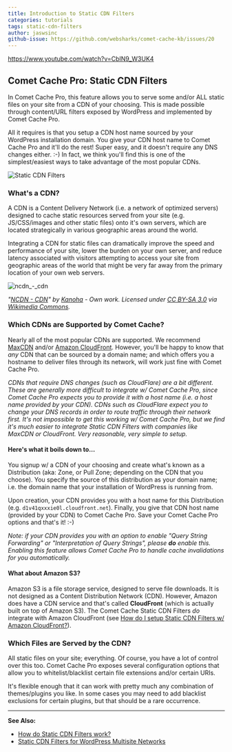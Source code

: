 ```yaml
---
title: Introduction to Static CDN Filters
categories: tutorials
tags: static-cdn-filters
author: jaswsinc
github-issue: https://github.com/websharks/comet-cache-kb/issues/20
---
```


https://www.youtube.com/watch?v=CbIN9_W3UK4

## Comet Cache Pro: Static CDN Filters

In Comet Cache Pro, this feature allows you to serve some and/or ALL static files on your site from a CDN of your choosing. This is made possible through content/URL filters exposed by WordPress and implemented by Comet Cache Pro. 

All it requires is that you setup a CDN host name sourced by your WordPress installation domain. You give your CDN host name to Comet Cache Pro and it'll do the rest! Super easy, and it doesn't require any DNS changes either. :-) In fact, we think you'll find this is one of the simplest/easiest ways to take advantage of the most popular CDNs.

![Static CDN Filters](http://cdn.websharks-inc.com/zencache/uploads/2015/02/static-cdn-filters.png)

### What's a CDN? 

A CDN is a Content Delivery Network (i.e. a network of optimized servers) designed to cache static resources served from your site (e.g. JS/CSS/images and other static files) onto it's own servers, which are located strategically in various geographic areas around the world. 

Integrating a CDN for static files can dramatically improve the speed and performance of your site, lower the burden on your own server, and reduce latency associated with visitors attempting to access your site from geographic areas of the world that might be very far away from the primary location of your own web servers.

![ncdn_-_cdn](http://cdn.websharks-inc.com/zencache/uploads/2015/02/ncdn-cdn.png)

_"[NCDN - CDN](https://commons.wikimedia.org/wiki/File:NCDN_-_CDN.png#mediaviewer/File:NCDN_-_CDN.png)" by [Kanoha](https://commons.wikimedia.org/w/index.php?title=User:Kanoha&amp;action=edit&amp;redlink=1) - Own work. Licensed under [CC BY-SA 3.0](http://creativecommons.org/licenses/by-sa/3.0) via [Wikimedia Commons](https://commons.wikimedia.org/wiki/)._

### Which CDNs are Supported by Comet Cache?

Nearly all of the most popular CDNs are supported. We recommend [MaxCDN](https://www.maxcdn.com/websharks/) and/or [Amazon CloudFront](http://aws.amazon.com/cloudfront/). However, you'll be happy to know that *any* CDN that can be sourced by a domain name; and which offers you a hostname to deliver files through its network, will work just fine with Comet Cache Pro.

_CDNs that require DNS changes (such as CloudFlare) are a bit different. These are generally more difficult to integrate w/ Comet Cache Pro, since Comet Cache Pro expects you to provide it with a host name (i.e. a host name provided by your CDN). CDNs such as CloudFlare expect you to change your DNS records in order to route traffic through their network first. It's not impossible to get this working w/ Comet Cache Pro, but we find it's much easier to integrate Static CDN Filters with companies like MaxCDN or CloudFront. Very reasonable, very simple to setup._

#### Here's what it boils down to...

You signup w/ a CDN of your choosing and create what's known as a Distribution (aka: Zone, or Pull Zone; depending on the CDN that you choose). You specify the source of this distribution as your domain name; i.e. the domain name that your installation of WordPress is running from.

Upon creation, your CDN provides you with a host name for this Distribution (e.g. `d1v41qxxxie0l.cloudfront.net`). Finally, you give that CDN host name (provided by your CDN) to Comet Cache Pro. Save your Comet Cache Pro options and that's it! :-)

_Note: if your CDN provides you with an option to enable "Query String Forwarding" or "Interpretation of Query Strings", please **do** enable this. Enabling this feature allows Comet Cache Pro to handle cache invalidations for you automatically._

#### What about Amazon S3?

Amazon S3 is a file storage service, designed to serve file downloads. It is not designed as a Content Distribution Network (CDN). However, Amazon does have a CDN service and that's called **CloudFront** (which is actually built on top of Amazon S3). The Comet Cache Static CDN Filters _do_ integrate with Amazon CloudFront (see [How do I setup Static CDN Filters w/ Amazon CloudFront?](http://cometcache.com/kb-article/how-do-i-setup-static-cdn-filters-w-amazon-cloudfront/)).

### Which Files are Served by the CDN?

All static files on your site; everything. Of course, you have a lot of control over this too. Comet Cache Pro exposes several configuration options that allow you to whitelist/blacklist certain file extensions and/or certain URIs.

It's flexible enough that it can work with pretty much any combination of themes/plugins you like. In some cases you may need to add blacklist exclusions for certain plugins, but that should be a rare occurrence.

---

**See Also:**

- [How do Static CDN Filters work?](http://cometcache.com/kb-article/how-do-static-cdn-filters-work/)
- [Static CDN Filters for WordPress Multisite Networks](http://cometcache.com/kb-article/static-cdn-filters-for-wordpress-multisite-networks/)
